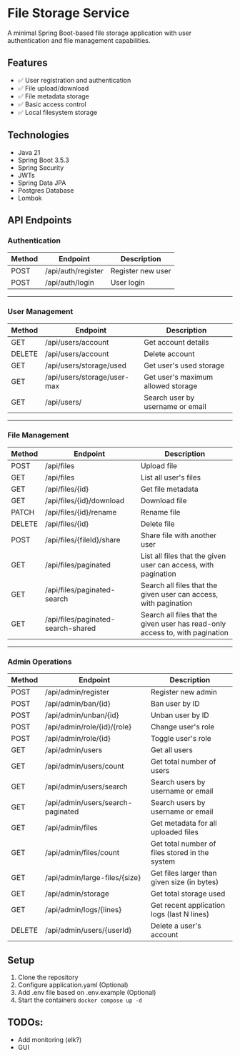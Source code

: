 # File Storage Service

A minimal Spring Boot-based file storage application with user authentication and file management
capabilities.

## Features

- ✅ User registration and authentication
- ✅ File upload/download
- ✅ File metadata storage
- ✅ Basic access control
- ✅ Local filesystem storage

## Technologies

- Java 21
- Spring Boot 3.5.3
- Spring Security
- JWTs
- Spring Data JPA
- Postgres Database
- Lombok

## API Endpoints

### Authentication

| Method | Endpoint           | Description       |
|--------|--------------------|-------------------|
| POST   | /api/auth/register | Register new user |
| POST   | /api/auth/login    | User login        |

---

### User Management

| Method | Endpoint                    | Description                        |
|--------|-----------------------------|------------------------------------|
| GET    | /api/users/account          | Get account details                |
| DELETE | /api/users/account          | Delete account                     |
| GET    | /api/users/storage/used     | Get user's used storage            |
| GET    | /api/users/storage/user-max | Get user's maximum allowed storage |
| GET    | /api/users/                 | Search user by username or email   |

---

### File Management

| Method | Endpoint                           | Description                                                                   |
|--------|------------------------------------|-------------------------------------------------------------------------------|
| POST   | /api/files                         | Upload file                                                                   |paginated-search-shared
| GET    | /api/files                         | List all user's files                                                         |
| GET    | /api/files/{id}                    | Get file metadata                                                             |
| GET    | /api/files/{id}/download           | Download file                                                                 |
| PATCH  | /api/files/{id}/rename             | Rename file                                                                   |
| DELETE | /api/files/{id}                    | Delete file                                                                   |
| POST   | /api/files/{fileId}/share          | Share file with another user                                                  |
| GET    | /api/files/paginated               | List all files that the given user can access, with pagination                |
| GET    | /api/files/paginated-search        | Search all files that the given user can access, with pagination              |
| GET    | /api/files/paginated-search-shared | Search all files that the given user has read-only access to, with pagination |

---

### Admin Operations

| Method | Endpoint                          | Description                                    |
|--------|-----------------------------------|------------------------------------------------|
| POST   | /api/admin/register               | Register new admin                             |
| POST   | /api/admin/ban/{id}               | Ban user by ID                                 |
| POST   | /api/admin/unban/{id}             | Unban user by ID                               |
| POST   | /api/admin/role/{id}/{role}       | Change user's role                             |
| POST   | /api/admin/role/{id}              | Toggle user's role                             |
| GET    | /api/admin/users                  | Get all users                                  |
| GET    | /api/admin/users/count            | Get total number of users                      |
| GET    | /api/admin/users/search           | Search users by username or email              |
| GET    | /api/admin/users/search-paginated | Search users by username or email              |
| GET    | /api/admin/files                  | Get metadata for all uploaded files            |
| GET    | /api/admin/files/count            | Get total number of files stored in the system |
| GET    | /api/admin/large-files/{size}     | Get files larger than given size (in bytes)    |
| GET    | /api/admin/storage                | Get total storage used                         |
| GET    | /api/admin/logs/{lines}           | Get recent application logs (last N lines)     |
| DELETE | /api/admin/users/{userId}         | Delete a user's account                        |

## Setup

1. Clone the repository
2. Configure application.yaml (Optional)
3. Add .env file based on .env.example (Optional)
4. Start the containers `docker compose up -d`

## TODOs:

* Add monitoring (elk?)
* GUI

